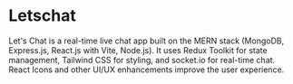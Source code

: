 # Letschat
Let's Chat is a real-time live chat app built on the MERN stack (MongoDB, Express.js, React.js with Vite, Node.js). It uses Redux Toolkit for state management, Tailwind CSS for styling, and socket.io for real-time chat. React Icons and other UI/UX enhancements improve the user experience.
